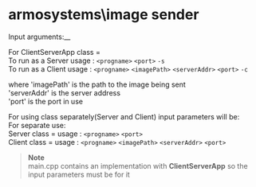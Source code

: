 # armosystems\image sender
 
Input arguments:__
 
For  ClientServerApp class =  
	To run as a Server usage : ```<progname>``` ```<port>``` ```-s```  
    To run as a Client usage : ```<progname>``` ```<imagePath>``` ```<serverAddr>``` ```<port>``` ```-c```  

where 	'imagePath' is the path to the image being sent  
		'serverAddr' is the server address  
		'port' is the port in use  

		
For using class separately(Server and Client) input parameters will be:  	
For separate use:  
	Server class = usage : ```<progname>``` ```<port>```  
	Client class = usage : ```<progname>``` ```<imagePath>``` ```<serverAddr>``` ```<port>```  


> **Note**  
> main.cpp contains an implementation with **ClientServerApp** so the input parameters must be for it  
